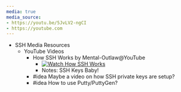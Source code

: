 ```yaml
---
media: true
media_source:
- https://youtu.be/5JvLV2-ngCI
- https://youtube.com
---
```


- SSH Media Resources
	- YouTube Videos
		- How SSH Works by Mental-Outlaw@YouTube
			- [![Watch How SSH Works](https://img.youtube.com/vi/5JvLV2-ngCI/default.jpg)](https://youtu.be/5JvLV2-ngCI)
			- Notes: SSH Keys Baby!
		- #idea Maybe a video on how SSH private keys are setup?
		- #idea How to use Putty/PuttyGen?

